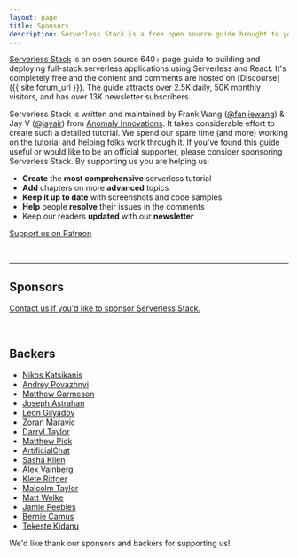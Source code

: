 ```yaml
---
layout: page
title: Sponsors
description: Serverless Stack is a free open source guide brought to you by Frank Wang (@fanjiewang) and Jay V (@jayair) from Anomaly Innovations. Show your support by sponsoring Serverless Stack.
---
```


[Serverless Stack](/) is an open source 640+ page guide to building and deploying full-stack serverless applications using Serverless and React. It's completely free and the content and comments are hosted on [Discourse]({{ site.forum_url }}). The guide attracts over 2.5K daily, 50K monthly visitors, and has over 13K newsletter subscribers.

Serverless Stack is written and maintained by Frank Wang ([@fanjiewang](https://twitter.com/fanjiewang)) &amp; Jay V ([@jayair](https://twitter.com/jayair)) from [Anomaly Innovations](http://anoma.ly). It takes considerable effort to create such a detailed tutorial. We spend our spare time (and more) working on the tutorial and helping folks work through it. If you've found this guide useful or would like to be an official supporter, please consider sponsoring Serverless Stack. By supporting us you are helping us:

- **Create** the **most comprehensive** serverless tutorial
- **Add** chapters on more **advanced** topics
- **Keep it up to date** with screenshots and code samples
- **Help** people **resolve** their issues in the comments
- Keep our readers **updated** with our **newsletter**

<a class="button support" target="_blank" href="{{ site.patreon_url }}">Support us on Patreon</a>

<br />

---

## Sponsors

<a href="mailto:{{ site.email }}">Contact us if you'd like to sponsor Serverless Stack.</a>

<br />

## Backers

- [Nikos Katsikanis](http://quantumjs.com/)
- [Andrey Povazhnyi](https://www.tradingview.com)
- [Matthew Garmeson](https://www.patreon.com/user/creators?u=8250522)
- [Joseph Astrahan](https://poolservice123.com)
- [Leon Gilyadov](https://www.linkedin.com/in/leongilyadov/)
- [Zoran Maravic](https://www.patreon.com/user/creators?u=10942419)
- [Darryl Taylor](http://www.reversetelephonedirectoryinfo.com/)
- [Matthew Pick](https://www.patreon.com/user?u=12157649)
- [ArtificialChat](https://twitter.com/artificialchat)
- [Sasha Klien](https://sashafklein.com)
- [Alex Vainberg](https://www.youtube.com/arooly)
- [Klete Rittger](https://www.patreon.com/user/creators?u=14067972)
- [Malcolm Taylor](https://www.patreon.com/user/creators?u=17550173)
- [Matt Welke](https://mattwelke.com)
- [Jamie Peebles](https://www.patreon.com/user/creators?u=19140426)
- [Bernie Camus](https://www.lernard.com)
- [Tekeste Kidanu](https://cleanmock.com)


We'd like thank our sponsors and backers for supporting us!
